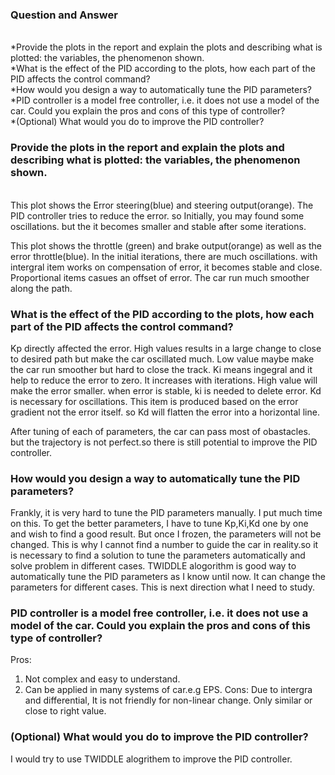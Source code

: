 ### Question and Answer
<br> *Provide the plots in the report and explain the plots and describing what is plotted: the variables, the phenomenon shown.
<br> *What is the effect of the PID according to the plots, how each part of the PID affects the control command?
<br> *How would you design a way to automatically tune the PID parameters?
<br> *PID controller is a model free controller, i.e. it does not use a model of the car. Could you explain the pros and cons of this type of controller?
<br> *(Optional) What would you do to improve the PID controller?

###  Provide the plots in the report and explain the plots and describing what is plotted: the variables, the phenomenon shown.
<br> This plot shows the Error steering(blue) and steering output(orange). The PID controller tries to reduce the error. so Initially, you may found some oscillations. but the it becomes smaller and stable after some iterations. 

This plot shows the throttle (green) and brake output(orange) as well as the error throttle(blue). In the initial iterations, there are much oscillations. with intergral item works on compensation of error, it becomes stable and close. Proportional items casues an offset of error. The car run much smoother along the path.


###  What is the effect of the PID according to the plots, how each part of the PID affects the control command?
Kp directly affected the error. High values results in a large change to close to desired path but make the car oscillated much. Low value maybe make the car run smoother but hard to close the track.
Ki means ingegral and it help to reduce the error to zero. It increases with iterations. High value will make the error smaller. when error is stable, ki is needed to delete error.
Kd is necessary for oscillations. This item is produced based on the error gradient not the error itself. so Kd will flatten the error into a horizontal line.

After tuning of each of parameters, the car can pass most of obastacles. but the trajectory is not perfect.so there is still potential to improve the PID controller.

### How would you design a way to automatically tune the PID parameters?
Frankly, it is very hard to tune the PID parameters manually. I put much time on this. To get the better parameters, I have to tune Kp,Ki,Kd one by one and wish to find a good result. But once I frozen, the parameters will not be changed. This is why I cannot find a number to guide the car in reality.so it is necessary to find a solution to tune the parameters automatically and solve problem in different cases.
TWIDDLE alogorithm is good way to automatically tune the PID parameters as I know until now. It can change the parameters for different cases. This is next direction what I need to study.

### PID controller is a model free controller, i.e. it does not use a model of the car. Could you explain the pros and cons of this type of controller?
Pros:
1. Not complex and easy to understand. 
2. Can be applied in many systems of car.e.g EPS.
Cons:
Due to intergra and differential, It is not friendly for non-linear change. Only similar or close to right value. 

### (Optional) What would you do to improve the PID controller?
I would try to use TWIDDLE alogrithem to improve the PID controller.
